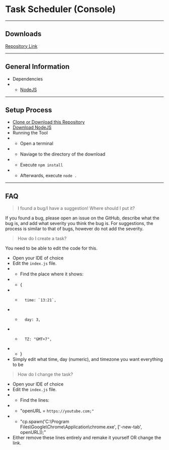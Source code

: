 # Task Scheduler (Console)

---
## Downloads
[Repository Link](https://github.com/realFearrr/task-scheduler.git)

---
## General Information
* Dependencies
* * [NodeJS](https://nodejs.org/)

---

## Setup Process
* [Clone or Download this Repository](https://github.com/realFearrr/task-scheduler.git)
* [Download NodeJS](https://nodejs.org)
* Running the Tool
* * Open a terminal
* * Naviage to the directory of the download
* * Execute `npm install`
* * Afterwards, execute `node .` 

---

## FAQ

> I found a bug/I have a suggestion! Where should I put it?

If you found a bug, please open an issue on the GitHub, describe what the bug is, and add
what severity you think the bug is. For suggestions, the process
is similar to that of bugs, however do not add the severity.

> How do I create a task?

You need to be able to edit the code for this.
* Open your IDE of choice
* Edit the `index.js` file.
* * Find the place where it shows:
* * {
* *       time: `13:21`,
* *       day: 3,
* *       TZ: "GMT+7",
* * }
* Simply edit what time, day (numeric), and timezone you want everything to be

> How do I change the task? 
* Open your IDE of choice
* Edit the `index.js` file.
* * Find the lines:
* * "openURL = ``https://youtube.com;"``
* * "cp.spawn('C:\\Program Files\\Google\\Chrome\\Application\\chrome.exe', ['-new-tab', openURL]);"
* Either remove these lines entirely and remake it yourself OR change the link.
